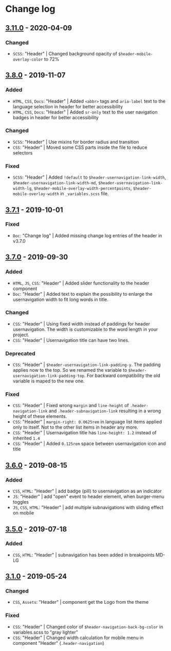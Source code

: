 # Change log

## [3.11.0](https://www.secrz.de/bitbucket/projects/CAKE/repos/phoenix/browse?at=refs%2Ftags%2Fv3.11.0) - 2020-04-09

### Changed

* `SCSS`: "Header" | Changed background opacity of `$header-mobile-overlay-color` to 72%


## [3.8.0](https://www.secrz.de/bitbucket/projects/CAKE/repos/phoenix/browse?at=refs%2Ftags%2Fv3.8.0) - 2019-11-07

### Added

* `HTML`, `CSS`, `Docs`: "Header" | Added `<abbr>` tags and `aria-label` text to the language selection in header for better accessibility
* `HTML`, `CSS`, `Docs`: "Header" | Added `sr-only` text to the user navigation badges in header for better accessibility

### Changed

* `SCSS`: "Header" | Use mixins for border radius and transition
* `CSS`: "Header" | Moved some CSS parts inside the file to reduce selectors

### Fixed

* `SCSS`: "Header" | Added `!default` to `$header-usernavigation-link-width`, `$header-usernavigation-link-width-md`, `$header-usernavigation-link-width-lg`, `$header-mobile-overlay-width-percentpoints`, `$header-mobile-overlay-width` in `_variables.scss` file.


## [3.7.1](https://www.secrz.de/bitbucket/projects/CAKE/repos/phoenix/browse?at=refs%2Ftags%2Fv3.7.1) - 2019-10-01

### Fixed

* `Doc`: "Change log" | Added missing change log entries of the header in v3.7.0


## [3.7.0](https://www.secrz.de/bitbucket/projects/CAKE/repos/phoenix/browse?at=refs%2Ftags%2Fv3.7.0) - 2019-09-30

### Added

* `HTML`, `JS`, `CSS`: "Header" | Added slider functionality to the header component
* `Doc`: "Header" | Added text to explain the possibility to enlarge the usernavigation width to fit long words in title.

### Changed

* `CSS`: "Header" | Using fixed width instead of paddings for header usernavigation. The width is customizable to the word length in your project.
* `CSS`: "Header" | Usernavigation title can have two lines.

### Deprecated

* `CSS`: "Header" | `$header-usernavigation-link-padding-y`. The padding applies now to the top. So we renamed the variable to `$header-usernavigation-link-padding-top`. For backward compatibility the old variable is maped to the new one.

### Fixed

* `CSS`: "Header" | Fixed wrong `margin` and `line-height` of `.header-navigation-link` and `.header-subnavigation-link` resulting in a wrong height of these elements.
* `CSS`: "Header" | `margin-right: 0.0625rem` in language list items applied only to itself. Not to the other list items in header any more.
* `CSS`: "Header" | Usernavigation title has `line-height: 1.2` instead of inherited `1.4`
* `CSS`: "Header" | Added `0.125rem` space between usernavigation icon and title


## [3.6.0](https://www.secrz.de/bitbucket/projects/CAKE/repos/phoenix/browse?at=refs%2Ftags%2Fv3.6.0) - 2019-08-15

### Added

* `CSS`, `HTML`: "Header" | add badge (pill) to usernavigation as an indicator
* `JS`: "Header" | add "open" event to header element, when burger-menu toggles
* `JS`, `CSS`, `HTML`: "Header" | add multiple subnavigations with sliding effect on mobile


## [3.5.0](https://www.secrz.de/bitbucket/projects/CAKE/repos/phoenix/browse?at=refs%2Ftags%2Fv3.5.0) - 2019-07-18

### Added

* `CSS`, `HTML`: "Header" | subnavigation has been added in breakpoints MD-LG


## [3.1.0](https://www.secrz.de/bitbucket/projects/CAKE/repos/phoenix/browse?at=refs%2Ftags%2Fv3.1.0) - 2019-05-24

### Changed

* `CSS`, `Assets`: "Header" | component get the Logo from the theme

### Fixed

* `CSS`: "Header" | Changed color of `$header-navigation-back-bg-color` in variables.scss to "gray lighter"
* `CSS`: "Header" | Changed width calculation for mobile menu in component "Header" (`.header-navigation`)
